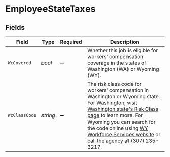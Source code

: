 # EmployeeStateTaxes


## Fields

| Field                                                                                                                                                                                                                                                                                                                                                                                                                                                     | Type                                                                                                                                                                                                                                                                                                                                                                                                                                                      | Required                                                                                                                                                                                                                                                                                                                                                                                                                                                  | Description                                                                                                                                                                                                                                                                                                                                                                                                                                               |
| --------------------------------------------------------------------------------------------------------------------------------------------------------------------------------------------------------------------------------------------------------------------------------------------------------------------------------------------------------------------------------------------------------------------------------------------------------- | --------------------------------------------------------------------------------------------------------------------------------------------------------------------------------------------------------------------------------------------------------------------------------------------------------------------------------------------------------------------------------------------------------------------------------------------------------- | --------------------------------------------------------------------------------------------------------------------------------------------------------------------------------------------------------------------------------------------------------------------------------------------------------------------------------------------------------------------------------------------------------------------------------------------------------- | --------------------------------------------------------------------------------------------------------------------------------------------------------------------------------------------------------------------------------------------------------------------------------------------------------------------------------------------------------------------------------------------------------------------------------------------------------- |
| `WcCovered`                                                                                                                                                                                                                                                                                                                                                                                                                                               | *bool*                                                                                                                                                                                                                                                                                                                                                                                                                                                    | :heavy_minus_sign:                                                                                                                                                                                                                                                                                                                                                                                                                                        | Whether this job is eligible for workers' compensation coverage in the states of Washington (WA) or Wyoming (WY).                                                                                                                                                                                                                                                                                                                                         |
| `WcClassCode`                                                                                                                                                                                                                                                                                                                                                                                                                                             | *string*                                                                                                                                                                                                                                                                                                                                                                                                                                                  | :heavy_minus_sign:                                                                                                                                                                                                                                                                                                                                                                                                                                        | The risk class code for workers' compensation in Washington or Wyoming state. For Washington, visit [Washington state's Risk Class page](https://www.lni.wa.gov/insurance/rates-risk-classes/risk-classes-for-workers-compensation/risk-class-lookup#/) to learn more. For Wyoming you can search for the code online using [WY Workforce Services website](https://dws.wyo.gov/dws-division/workers-compensation/) or call the agency at (307) 235-3217. |